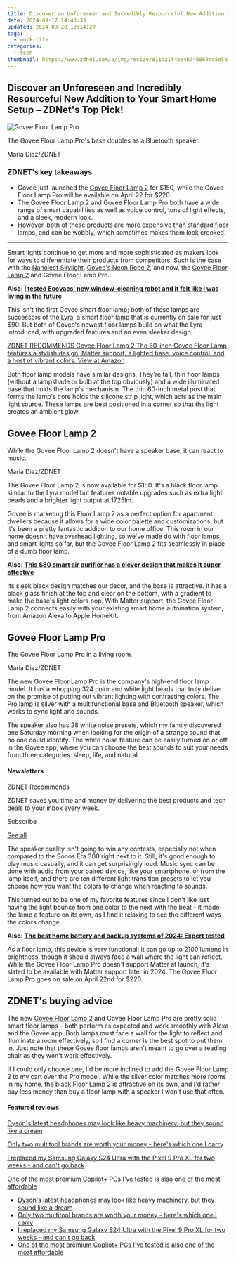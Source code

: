 ```yaml
---
title: Discover an Unforeseen and Incredibly Resourceful New Addition to Your Smart Home Setup – ZDNet's Top Pick!
date: 2024-09-17 14:43:33
updated: 2024-09-20 12:14:20
tags:
  - work-life
categories:
  - tech
thumbnail: https://www.zdnet.com/a/img/resize/811d21f4be4b746869de5e5a7a564e91946b1311/2024/04/16/aafc48cd-c32a-49a9-9c70-76ae358ce13f/pro.jpg?width=278&height=156&fit=crop&auto=webp
---
```


## Discover an Unforeseen and Incredibly Resourceful New Addition to Your Smart Home Setup – ZDNet's Top Pick!

![Govee Floor Lamp Pro](https://www.zdnet.com/a/img/resize/6842c61d7d4bd51910fd995b05f3a83253ced560/2024/04/16/aafc48cd-c32a-49a9-9c70-76ae358ce13f/pro.jpg?auto=webp&width=1280)

The Govee Floor Lamp Pro's base doubles as a Bluetooth speaker.

Maria Diaz/ZDNET

### ZDNET's key takeaways  

* Govee just launched the [Govee Floor Lamp 2](https://buy.geni.us/Proxy.ashx?TSID=368250&GR%5FURL=https%3A%2F%2Fwww.amazon.com%2FGovee-Matter-1725lm-Control-Bedroom%2Fdp%2FB0CTH2QF23%3Ftag%3Dzd-buy-button-20%26ascsubtag%3D%5F%5FCOM%5FCLICK%5FID%5F%5F%7Cef7d8bf0-bf10-44b1-831d-8c0d8fd09b44%7Cdtp&dtb=1) for $150, while the Govee Floor Lamp Pro will be available on April 22 for $220.
* The Govee Floor Lamp 2 and Govee Floor Lamp Pro both have a wide range of smart capabilities as well as voice control, tons of light effects, and a sleek, modern look.
* However, both of these products are more expensive than standard floor lamps, and can be wobbly, which sometimes makes them look crooked.

---

Smart lights continue to get more and more sophisticated as makers look for ways to differentiate their products from competitors. Such is the case with the [Nanoleaf Skylight](https://www.zdnet.com/home-and-office/smart-home/these-smart-ceiling-lights-are-the-best-home-accessory-i-didnt-know-i-needed/), [Govee's Neon Rope 2](https://www.zdnet.com/home-and-office/smart-home/i-found-the-most-customizable-smart-home-accessory-ever-and-its-quite-the-looker/), and now, the [Govee Floor Lamp 2](https://buy.geni.us/Proxy.ashx?TSID=368250&GR%5FURL=https%3A%2F%2Fwww.amazon.com%2FGovee-Matter-1725lm-Control-Bedroom%2Fdp%2FB0CTH2QF23%3Ftag%3Dzd-buy-button-20%26ascsubtag%3D%5F%5FCOM%5FCLICK%5FID%5F%5F%7Cef7d8bf0-bf10-44b1-831d-8c0d8fd09b44%7Cdtp&dtb=1) and Govee Floor Lamp Pro.

**Also: [I tested Ecovacs' new window-cleaning robot and it felt like I was living in the future](https://www.zdnet.com/article/i-tested-ecovacs-new-window-cleaning-robot-and-it-felt-like-i-was-living-in-the-future/)**

This isn't the first Govee smart floor lamp; both of these lamps are successors of the [Lyra](https://buy.geni.us/Proxy.ashx?TSID=368250&GR%5FURL=https%3A%2F%2Fwww.amazon.com%2FGovee-Changing-Control-Creative-Bedroom%2Fdp%2FB08V8GS7PF%3Ftag%3Dzd-buy-button-20%26ascsubtag%3D%5F%5FCOM%5FCLICK%5FID%5F%5F%7Cef7d8bf0-bf10-44b1-831d-8c0d8fd09b44%7Cdtp&dtb=1), a smart floor lamp that is currently on sale for just $90\. But both of Govee's newest floor lamps build on what the Lyra introduced, with upgraded features and an even sleeker design. 

[ZDNET RECOMMENDS Govee Floor Lamp 2 The 60-inch Govee Floor Lamp features a stylish design, Matter support, a lighted base, voice control, and a host of vibrant colors. View at Amazon](https://buy.geni.us/Proxy.ashx?TSID=368250&GR%5FURL=https%3A%2F%2Fwww.amazon.com%2FGovee-Matter-1725lm-Control-Bedroom%2Fdp%2FB0CTH2QF23%3Ftag%3Dzd-buy-button-20%26ascsubtag%3D%5F%5FCOM%5FCLICK%5FID%5F%5F%7Cef7d8bf0-bf10-44b1-831d-8c0d8fd09b44%7Cdtp&dtb=1)

Both floor lamp models have similar designs. They're tall, thin floor lamps (without a lampshade or bulb at the top obviously) and a wide illuminated base that holds the lamp's mechanism. The thin 60-inch metal post that forms the lamp's core holds the silicone strip light, which acts as the main light source. These lamps are best positioned in a corner so that the light creates an ambient glow.

## Govee Floor Lamp 2

While the Govee Floor Lamp 2 doesn't have a speaker base, it can react to music. 

Maria Diaz/ZDNET

The Govee Floor Lamp 2 is now available for $150\. It's a black floor lamp similar to the Lyra model but features notable upgrades such as extra light beads and a brighter light output at 1725lm. 

Govee is marketing this Floor Lamp 2 as a perfect option for apartment dwellers because it allows for a wide color palette and customizations, but it's been a pretty fantastic addition to our home office. This room in our home doesn't have overhead lighting, so we've made do with floor lamps and smart lights so far, but the Govee Floor Lamp 2 fits seamlessly in place of a dumb floor lamp. 

**Also: [This $80 smart air purifier has a clever design that makes it super effective](https://www.zdnet.com/home-and-office/kitchen-household/this-80-smart-air-purifier-has-a-clever-design-that-makes-it-super-effective/)**

Its sleek black design matches our decor, and the base is attractive. It has a black glass finish at the top and clear on the bottom, with a gradient to make the base's light colors pop. With Matter support, the Govee Floor Lamp 2 connects easily with your existing smart home automation system, from Amazon Alexa to Apple HomeKit. 

## Govee Floor Lamp Pro

The Govee Floor Lamp Pro in a living room.

Maria Diaz/ZDNET

The new Govee Floor Lamp Pro is the company's high-end floor lamp model. It has a whopping 324 color and white light beads that truly deliver on the promise of putting out vibrant lighting with contrasting colors. The Pro lamp is silver with a multifunctional base and Bluetooth speaker, which works to sync light and sounds. 

The speaker also has 28 white noise presets, which my family discovered one Saturday morning when looking for the origin of a strange sound that no one could identify. The white noise feature can be easily turned on or off in the Govee app, where you can choose the best sounds to suit your needs from three categories: sleep, life, and natural.

#### Newsletters

ZDNET Recommends

ZDNET saves you time and money by delivering the best products and tech deals to your inbox every week.

 Subscribe

[See all](https://www.zdnet.com/newsletters/)

The speaker quality isn't going to win any contests, especially not when compared to the Sonos Era 300 right next to it. Still, it's good enough to play music casually, and it can get surprisingly loud. Music sync can be done with audio from your paired device, like your smartphone, or from the lamp itself, and there are ten different light transition presets to let you choose how you want the colors to change when reacting to sounds. 

This turned out to be one of my favorite features since I don't like just having the light bounce from one color to the next with the beat - it made the lamp a feature on its own, as I find it relaxing to see the different ways the colors change.

**Also: [The best home battery and backup systems of 2024: Expert tested](https://www.zdnet.com/home-and-office/energy/best-home-battery/)**

As a floor lamp, this device is very functional; it can go up to 2100 lumens in brightness, though it should always face a wall where the light can reflect. While the Govee Floor Lamp Pro doesn't support Matter at launch, it's slated to be available with Matter support later in 2024\. The Govee Floor Lamp Pro goes on sale on April 22nd for $220\. 

## ZDNET's buying advice

The new [Govee Floor Lamp 2](https://buy.geni.us/Proxy.ashx?TSID=368250&GR%5FURL=https%3A%2F%2Fwww.amazon.com%2FGovee-Matter-1725lm-Control-Bedroom%2Fdp%2FB0CTH2QF23%3Ftag%3Dzd-buy-button-20%26ascsubtag%3D%5F%5FCOM%5FCLICK%5FID%5F%5F%7Cef7d8bf0-bf10-44b1-831d-8c0d8fd09b44%7Cdtp&dtb=1) and Govee Floor Lamp Pro are pretty solid smart floor lamps – both perform as expected and work smoothly with Alexa and the Govee app. Both lamps must face a wall for the light to reflect and illuminate a room effectively, so I find a corner is the best spot to put them in. Just note that these Govee floor lamps aren't meant to go over a reading chair as they won't work effectively. 

If I could only choose one, I'd be more inclined to add the Govee Floor Lamp 2 to my cart over the Pro model. While the silver color matches more rooms in my home, the black Floor Lamp 2 is attractive on its own, and I'd rather pay less money than buy a floor lamp with a speaker I won't use that often.

#### Featured reviews

[Dyson's latest headphones may look like heavy machinery, but they sound like a dream](https://www.zdnet.com/article/i-tested-dysons-500-flagship-headphones-and-theyre-more-competitive-than-expected/ "Dyson's latest headphones may look like heavy machinery, but they sound like a dream")

[Only two multitool brands are worth your money - here's which one I carry](https://www.zdnet.com/article/only-two-multitool-brands-are-worth-your-money-heres-which-one-i-carry/ "Only two multitool brands are worth your money - here's which one I carry")

[I replaced my Samsung Galaxy S24 Ultra with the Pixel 9 Pro XL for two weeks - and can't go back](https://www.zdnet.com/article/i-replaced-my-samsung-galaxy-s24-ultra-with-the-pixel-9-pro-xl-for-two-weeks-and-cant-go-back/ "I replaced my Samsung Galaxy S24 Ultra with the Pixel 9 Pro XL for two weeks - and can't go back")

[One of the most premium Copilot+ PCs I've tested is also one of the most affordable](https://www.zdnet.com/article/one-of-the-most-premium-copilot-pcs-ive-tested-is-also-one-of-the-most-affordable/ "One of the most premium Copilot+ PCs I've tested is also one of the most affordable")

* [Dyson's latest headphones may look like heavy machinery, but they sound like a dream](https://www.zdnet.com/article/i-tested-dysons-500-flagship-headphones-and-theyre-more-competitive-than-expected/ "Dyson's latest headphones may look like heavy machinery, but they sound like a dream")
* [Only two multitool brands are worth your money - here's which one I carry](https://www.zdnet.com/article/only-two-multitool-brands-are-worth-your-money-heres-which-one-i-carry/ "Only two multitool brands are worth your money - here's which one I carry")
* [I replaced my Samsung Galaxy S24 Ultra with the Pixel 9 Pro XL for two weeks - and can't go back](https://www.zdnet.com/article/i-replaced-my-samsung-galaxy-s24-ultra-with-the-pixel-9-pro-xl-for-two-weeks-and-cant-go-back/ "I replaced my Samsung Galaxy S24 Ultra with the Pixel 9 Pro XL for two weeks - and can't go back")
* [One of the most premium Copilot+ PCs I've tested is also one of the most affordable](https://www.zdnet.com/article/one-of-the-most-premium-copilot-pcs-ive-tested-is-also-one-of-the-most-affordable/ "One of the most premium Copilot+ PCs I've tested is also one of the most affordable")

<ins class="adsbygoogle"
     style="display:block"
     data-ad-format="autorelaxed"
     data-ad-client="ca-pub-7571918770474297"
     data-ad-slot="1223367746"></ins>



<ins class="adsbygoogle"
     style="display:block"
     data-ad-client="ca-pub-7571918770474297"
     data-ad-slot="8358498916"
     data-ad-format="auto"
     data-full-width-responsive="true"></ins>
